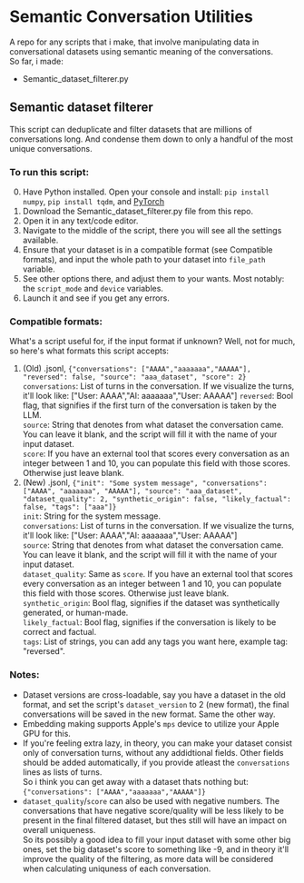 # Semantic Conversation Utilities
A repo for any scripts that i make, that involve manipulating data in conversational datasets using semantic meaning of the conversations.\
So far, i made:
* Semantic_dataset_filterer.py
## Semantic dataset filterer
This script can deduplicate and filter datasets that are millions of conversations long. And condense them down to only a handful of the most unique conversations.
### To run this script:
0. Have Python installed. Open your console and install: `pip install numpy`, `pip install tqdm`, and [PyTorch](https://pytorch.org/)
1. Download the Semantic_dataset_filterer.py file from this repo.
2. Open it in any text/code editor.
3. Navigate to the middle of the script, there you will see all the settings available.
4. Ensure that your dataset is in a compatible format (see Compatible formats), and input the whole path to your dataset into `file_path` variable.
5. See other options there, and adjust them to your wants. Most notably: the `script_mode` and `device` variables.
6. Launch it and see if you get any errors.
### Compatible formats:
What's a script useful for, if the input format if unknown? Well, not for much, so here's what formats this script accepts:
1. (Old) .jsonl, `{"conversations": ["AAAA","aaaaaaa","AAAAA"], "reversed": false, "source": "aaa_dataset", "score": 2}`\
   `conversations`: List of turns in the conversation. If we visualize the turns, it'll look like: ["User: AAAA","AI: aaaaaaa","User: AAAAA"]
   `reversed`: Bool flag, that signifies if the first turn of the conversation is taken by the LLM.\
   `source`: String that denotes from what dataset the conversation came. You can leave it blank, and the script will fill it with the name of your input dataset.\
   `score`: If you have an external tool that scores every conversation as an integer between 1 and 10, you can populate this field with those scores. Otherwise just leave blank.
2. (New) .jsonl, `{"init": "Some system message", "conversations": ["AAAA", "aaaaaaa", "AAAAA"], "source": "aaa_dataset", "dataset_quality": 2, "synthetic_origin": false, "likely_factual": false, "tags": ["aaa"]}`\
   `init`: String for the system message.\
   `conversations`: List of turns in the conversation. If we visualize the turns, it'll look like: ["User: AAAA","AI: aaaaaaa","User: AAAAA"]\
   `source`: String that denotes from what dataset the conversation came. You can leave it blank, and the script will fill it with the name of your input dataset.\
   `dataset_quality`: Same as `score`. If you have an external tool that scores every conversation as an integer between 1 and 10, you can populate this field with those scores. Otherwise just leave blank.\
   `synthetic_origin`: Bool flag, signifies if the dataset was synthetically generated, or human-made.\
   `likely_factual`: Bool flag, signifies if the conversation is likely to be correct and factual.\
   `tags`: List of strings, you can add any tags you want here, example tag: "reversed".
### Notes:
* Dataset versions are cross-loadable, say you have a dataset in the old format, and set the script's `dataset_version` to 2 (new format), the final conversations will be saved in the new format. Same the other way.
* Embedding making supports Apple's `mps` device to utilize your Apple GPU for this.
* If you're feeling extra lazy, in theory, you can make your dataset consist only of conversation turns, without any addidtional fields. Other fields should be added automatically, if you provide atleast the `conversations` lines as lists of turns.\
  So i think you can get away with a dataset thats nothing but: `{"conversations": ["AAAA","aaaaaaa","AAAAA"]}`
* `dataset_quality`/`score` can also be used with negative numbers. The conversations that have negative score/quality will be less likely to be present in the final filtered dataset, but thes still will have an impact on overall uniqueness.\
  So its possibly a good idea to fill your input dataset with some other big ones, set the big dataset's score to something like -9, and in theory it'll improve the quality of the filtering, as more data will be considered when calculating uniquness of each conversation.
